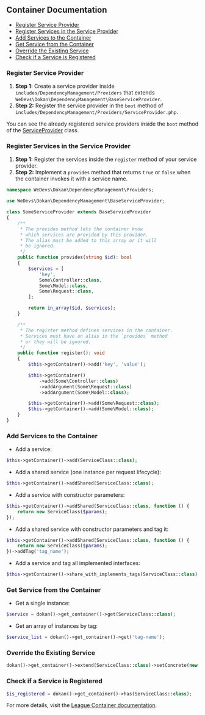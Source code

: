 ## Container Documentation

- [Register Service Provider](#register-service-provider)
- [Register Services in the Service Provider](#register-services-in-the-service-provider)
- [Add Services to the Container](#add-services-to-the-container)
- [Get Service from the Container](#get-service-from-the-container)
- [Override the Existing Service](#override-the-existing-service)
- [Check if a Service is Registered](#check-service-is-registered-or-not)

### Register Service Provider

1. **Step 1:** Create a service provider inside `includes/DependencyManagement/Providers` that extends `WeDevs\Dokan\DependencyManagement\BaseServiceProvider`.
2. **Step 2:** Register the service provider in the `boot` method of `includes/DependencyManagement/Providers/ServiceProvider.php`.

You can see the already registered service providers inside the `boot` method of the [ServiceProvider](./../includes/DependencyManagement/Providers/ServiceProvider.php#L46) class.

### Register Services in the Service Provider

1. **Step 1:** Register the services inside the `register` method of your service provider.
2. **Step 2:** Implement a `provides` method that returns `true` or `false` when the container invokes it with a service name.

```php
namespace WeDevs\Dokan\DependencyManagement\Providers;

use WeDevs\Dokan\DependencyManagement\BaseServiceProvider;

class SomeServiceProvider extends BaseServiceProvider
{
    /**
     * The provides method lets the container know
     * which services are provided by this provider.
     * The alias must be added to this array or it will
     * be ignored.
     */
    public function provides(string $id): bool
    {
        $services = [
            'key',
            Some\Controller::class,
            Some\Model::class,
            Some\Request::class,
        ];

        return in_array($id, $services);
    }

    /**
     * The register method defines services in the container.
     * Services must have an alias in the `provides` method
     * or they will be ignored.
     */
    public function register(): void
    {
        $this->getContainer()->add('key', 'value');

        $this->getContainer()
            ->add(Some\Controller::class)
            ->addArgument(Some\Request::class)
            ->addArgument(Some\Model::class);

        $this->getContainer()->add(Some\Request::class);
        $this->getContainer()->add(Some\Model::class);
    }
}
```

### Add Services to the Container

- Add a service:

```php
$this->getContainer()->add(ServiceClass::class);
```

- Add a shared service (one instance per request lifecycle):

```php
$this->getContainer()->addShared(ServiceClass::class);
```

- Add a service with constructor parameters:

```php
$this->getContainer()->addShared(ServiceClass::class, function () { 
    return new ServiceClass($params); 
});
```

- Add a shared service with constructor parameters and tag it:

```php
$this->getContainer()->addShared(ServiceClass::class, function () { 
    return new ServiceClass($params); 
})->addTag('tag_name');
```

- Add a service and tag all implemented interfaces:

```php
$this->getContainer()->share_with_implements_tags(ServiceClass::class);
```

### Get Service from the Container

- Get a single instance:

```php
$service = dokan()->get_container()->get(ServiceClass::class);
```

- Get an array of instances by tag:

```php
$service_list = dokan()->get_container()->get('tag-name');
```

### Override the Existing Service

```php
dokan()->get_container()->extend(ServiceClass::class)->setConcrete(new OtherServiceClass());
```

### Check if a Service is Registered

```php
$is_registered = dokan()->get_container()->has(ServiceClass::class);
```

For more details, visit the [League Container documentation](https://container.thephpleague.com/4.x/service-providers).